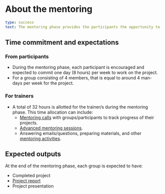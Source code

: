 # About the mentoring

```yaml remark
type: success
text: The mentoring phase provides the participants the opportunity to learn specific skills, apply the things that they learned during the live training, and utilise these new skills and knowledge to complete a mapping or QGIS-related project that they can use in their day-to-day work.
```

## Time commitment and expectations

### From participants
- During the mentoring phase, each participant is encouraged and expected to commit one day (8 hours) per week to work on the project. 
- For a group consisting of 4 members, that is equal to around 4 man-days per week for the project.

### For trainers
- A total of 32 hours is allotted for the trainer/s during the mentoring phase. This time allocation can include:
    - [Mentoring calls](/pages/mentoring-phase/activities.html#weekly-mentoring-calls) with groups/participants to track progress of their projects.
    - [Advanced mentoring sessions](/pages/mentoring-phase/activities.html#advanced-mentoring-sessions-[optional]).
    - Answering emails/questions, preparing materials, and other [mentoring activities](/pages/mentoring-phase/activities.html).

## Expected outputs
At the end of the mentoring phase, each group is expected to have:
- Completed project
- [Project report](/pages/training-deliverables/project-report.html)
- Project presentation
